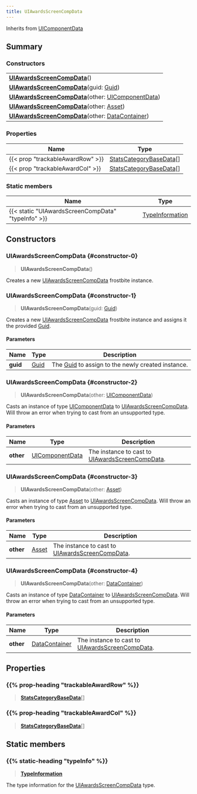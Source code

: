 ```yaml
---
title: UIAwardsScreenCompData
---
```


Inherits from [UIComponentData](/vext/ref/fb/uicomponentdata)

## Summary

### Constructors

|  |
| --- |
| **[UIAwardsScreenCompData](#constructor-0)**() |
| **[UIAwardsScreenCompData](#constructor-1)**(guid: [Guid](/vext/ref/shared/type/guid)) |
| **[UIAwardsScreenCompData](#constructor-2)**(other: [UIComponentData](/vext/ref/fb/uicomponentdata)) |
| **[UIAwardsScreenCompData](#constructor-3)**(other: [Asset](/vext/ref/fb/asset)) |
| **[UIAwardsScreenCompData](#constructor-4)**(other: [DataContainer](/vext/ref/shared/type/datacontainer)) |

### Properties

| Name | Type |
| ---- | ---- |
| {{< prop "trackableAwardRow" >}} | [StatsCategoryBaseData](/vext/ref/fb/statscategorybasedata)[] |
| {{< prop "trackableAwardCol" >}} | [StatsCategoryBaseData](/vext/ref/fb/statscategorybasedata)[] |

### Static members

| Name | Type |
| ---- | ---- |
| {{< static "UIAwardsScreenCompData" "typeInfo" >}} | [TypeInformation](/vext/ref/shared/type/typeinformation) |

## Constructors

### UIAwardsScreenCompData {#constructor-0}

> **UIAwardsScreenCompData**()

Creates a new [UIAwardsScreenCompData](/vext/ref/fb/uiawardsscreencompdata) frostbite instance.

### UIAwardsScreenCompData {#constructor-1}

> **UIAwardsScreenCompData**(guid: [Guid](/vext/ref/shared/type/guid))

Creates a new [UIAwardsScreenCompData](/vext/ref/fb/uiawardsscreencompdata) frostbite instance and assigns it the provided [Guid](/vext/ref/shared/type/guid).

#### Parameters

| Name | Type | Description |
| ---- | ---- | ----------- |
| **guid** | [Guid](/vext/ref/shared/type/guid) | The [Guid](/vext/ref/shared/type/guid) to assign to the newly created instance. |

### UIAwardsScreenCompData {#constructor-2}

> **UIAwardsScreenCompData**(other: [UIComponentData](/vext/ref/fb/uicomponentdata))

Casts an instance of type [UIComponentData](/vext/ref/fb/uicomponentdata) to [UIAwardsScreenCompData](/vext/ref/fb/uiawardsscreencompdata). Will throw an error when trying to cast from an unsupported type.

#### Parameters

| Name | Type | Description |
| ---- | ---- | ----------- |
| **other** | [UIComponentData](/vext/ref/fb/uicomponentdata) | The instance to cast to [UIAwardsScreenCompData](/vext/ref/fb/uiawardsscreencompdata). |

### UIAwardsScreenCompData {#constructor-3}

> **UIAwardsScreenCompData**(other: [Asset](/vext/ref/fb/asset))

Casts an instance of type [Asset](/vext/ref/fb/asset) to [UIAwardsScreenCompData](/vext/ref/fb/uiawardsscreencompdata). Will throw an error when trying to cast from an unsupported type.

#### Parameters

| Name | Type | Description |
| ---- | ---- | ----------- |
| **other** | [Asset](/vext/ref/fb/asset) | The instance to cast to [UIAwardsScreenCompData](/vext/ref/fb/uiawardsscreencompdata). |

### UIAwardsScreenCompData {#constructor-4}

> **UIAwardsScreenCompData**(other: [DataContainer](/vext/ref/shared/type/datacontainer))

Casts an instance of type [DataContainer](/vext/ref/shared/type/datacontainer) to [UIAwardsScreenCompData](/vext/ref/fb/uiawardsscreencompdata). Will throw an error when trying to cast from an unsupported type.

#### Parameters

| Name | Type | Description |
| ---- | ---- | ----------- |
| **other** | [DataContainer](/vext/ref/shared/type/datacontainer) | The instance to cast to [UIAwardsScreenCompData](/vext/ref/fb/uiawardsscreencompdata). |

## Properties

### {{% prop-heading "trackableAwardRow" %}}

> **[StatsCategoryBaseData](/vext/ref/fb/statscategorybasedata)**[]

### {{% prop-heading "trackableAwardCol" %}}

> **[StatsCategoryBaseData](/vext/ref/fb/statscategorybasedata)**[]

## Static members

### {{% static-heading "typeInfo" %}}

> **[TypeInformation](/vext/ref/shared/type/typeinformation)**

The type information for the [UIAwardsScreenCompData](/vext/ref/fb/uiawardsscreencompdata) type.

